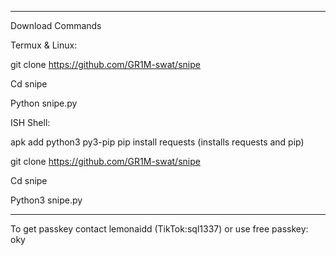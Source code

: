 - - - 
Download Commands

Termux & Linux: 

git clone https://github.com/GR1M-swat/snipe

Cd snipe 

Python snipe.py 

ISH Shell: 

apk add python3 py3-pip
pip install requests (installs requests and pip) 


git clone https://github.com/GR1M-swat/snipe


Cd snipe

Python3 snipe.py 

 - - - 

To get passkey contact lemonaidd (TikTok:sql1337) or use free passkey: oky
